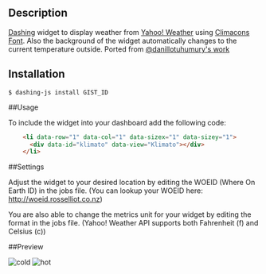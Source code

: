 ## Description

[Dashing](http://fabiocaseri.github.com/dashing-js) widget to display weather from [Yahoo! Weather](http://developer.yahoo.com/weather/) using [Climacons Font](http://adamwhitcroft.com/climacons/font/). Also the background of the widget automatically changes to the current temperature outside.
Ported from [@danillotuhumury's work](https://github.com/danillotuhumury/klimato-dashing-widget)

## Installation

```shell
$ dashing-js install GIST_ID
```

##Usage

To include the widget into your dashboard add the following code:

```html
    <li data-row="1" data-col="1" data-sizex="1" data-sizey="1">
      <div data-id="klimato" data-view="Klimato"></div>
    </li>
```

##Settings

Adjust the widget to your desired location by editing the WOEID (Where On Earth ID) in the jobs file. (You can lookup your WOEID here: http://woeid.rosselliot.co.nz)

You are also able to change the metrics unit for your widget by editing the format in the jobs file. (Yahoo! Weather API supports both Fahrenheit (f) and Celsius (c)) 

##Preview

![cold](https://f.cloud.github.com/assets/1248374/346213/abe9a4f4-9e3a-11e2-8857-b2e740024c86.png)
![hot](https://f.cloud.github.com/assets/1248374/346214/ac034382-9e3a-11e2-821a-06df468dd448.png)
